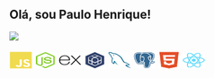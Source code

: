 ## Olá, sou Paulo Henrique!

<div>
  <a href="https://github.com/Paulo-sudo">
    <img height="180em" src="https://github-readme-stats.vercel.app/api?username=Paulo-sudo&show_icons=true&theme=tokyonight&include_all_commits=true&count_private=true"/>
   
  </a>
</div>

<br/>




<div style="display: inline_block">
       <img align="center" alt="Paulo-sudo-Js" height="30" width="40" src="https://raw.githubusercontent.com/devicons/devicon/master/icons/javascript/javascript-plain.svg">
      <img align="center" alt="Paulo-sudo-NodeJs" height="30" width="40" src="https://raw.githubusercontent.com/devicons/devicon/00f02ef57fb7601fd1ddcc2fe6fe670fef3ae3e4/icons/nodejs/nodejs-plain.svg">
      <img align="center" alt="Paulo-sudo-Express" height="30" width="40" src="https://raw.githubusercontent.com/devicons/devicon/00f02ef57fb7601fd1ddcc2fe6fe670fef3ae3e4/icons/express/express-original.svg">
    <img align="center" alt="Paulo-sudo-Sequelize" height="30" width="40" src="https://raw.githubusercontent.com/devicons/devicon/00f02ef57fb7601fd1ddcc2fe6fe670fef3ae3e4/icons/sequelize/sequelize-plain.svg">
    <img align="center" alt="Paulo-sudo-MySQL" height="30" width="40"     src="https://raw.githubusercontent.com/devicons/devicon/00f02ef57fb7601fd1ddcc2fe6fe670fef3ae3e4/icons/mysql/mysql-plain.svg">
    <img align="center" alt="Paulo-sudo-PostgreSQL" height="30" width="40"     src="https://raw.githubusercontent.com/devicons/devicon/00f02ef57fb7601fd1ddcc2fe6fe670fef3ae3e4/icons/postgresql/postgresql-plain.svg">
    <img align="center" alt="Paulo-sudo-HTML" height="30" width="40" src="https://raw.githubusercontent.com/devicons/devicon/00f02ef57fb7601fd1ddcc2fe6fe670fef3ae3e4/icons/html5/html5-plain.svg">
    <img align="center" alt="Paulo-sudo-React" height="30" width="40" src="https://raw.githubusercontent.com/devicons/devicon/master/icons/react/react-original.svg">
</div>
